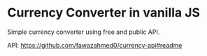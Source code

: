 # Currency Converter in vanilla JS
Simple currency converter using free and public API.

API: https://github.com/fawazahmed0/currency-api#readme


